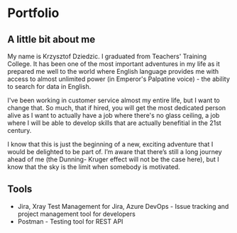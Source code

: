 # Portfolio
## A little bit about me

My name is Krzysztof Dziedzic. I graduated from Teachers' Training College. It has been one of the most important adventures in my life as it prepared me well to the world where English language provides me with access to almost unlimited power (in Emperor's Palpatine voice) - the ability to search for data in English.

I've been working in customer service almost my entire life, but I want to change that. So much, that if hired, you will get the most dedicated person alive as I want to actually have a job where there's no glass ceiling, a job where I will be able to develop skills that are actually benefitial in the 21st century.

I know that this is just the beginning of a new, exciting adventure that I would be delighted to be part of. I’m aware that there’s still a long journey ahead of me (the Dunning- Kruger effect will not be the case here), but I know that the sky is the limit when somebody is motivated.


## Tools
* Jira, Xray Test Management for Jira, Azure DevOps - Issue tracking and project management tool for developers
* Postman - Testing tool for REST API
